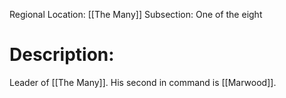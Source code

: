 Regional Location: [[The Many]]
Subsection: One of the eight
# Description:
Leader of [[The Many]]. His second in command is [[Marwood]]. 

